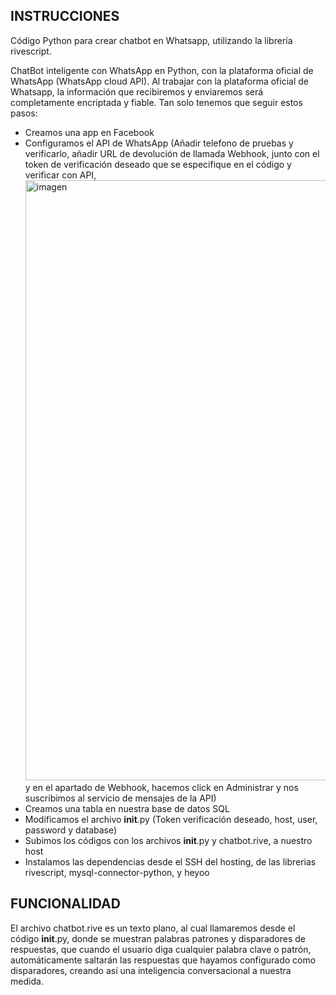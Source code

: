 ##  INSTRUCCIONES
Código Python para crear chatbot en Whatsapp, utilizando la librería rivescript.

ChatBot inteligente con WhatsApp en Python, con la plataforma oficial de WhatsApp (WhatsApp cloud API). Al trabajar con la plataforma oficial de Whatsapp, la información que recibiremos y enviaremos será completamente encriptada y fiable. Tan solo tenemos que seguir estos pasos:
- Creamos una app en Facebook
- Configuramos el API de WhatsApp (Añadir telefono de pruebas y verificarlo, añadir URL de devolución de llamada Webhook, junto con el token de verificación deseado que se especifique en el código y verificar con API,<img width="960" alt="imagen" src="https://github.com/DanMkAg/chatbot-whatsapp/assets/43437599/32fd48d6-5ee1-467e-8539-994d277b83a3"> y en el apartado de Webhook, hacemos click en Administrar y nos suscribimos al servicio de mensajes de la API)
- Creamos una tabla en nuestra base de datos SQL
- Modificamos el archivo __init__.py (Token verificación deseado, host, user, password y database)
- Subimos los códigos con los archivos __init__.py y chatbot.rive, a nuestro host
- Instalamos las dependencias desde el SSH del hosting, de las librerias rivescript, mysql-connector-python, y heyoo

##  FUNCIONALIDAD
El archivo chatbot.rive es un texto plano, al cual llamaremos desde el código __init__.py, donde se muestran palabras patrones y disparadores de respuestas, que cuando el usuario diga cualquier palabra clave o patrón, automáticamente saltarán las respuestas que hayamos configurado como disparadores, creando así una inteligencia conversacional a nuestra medida.
